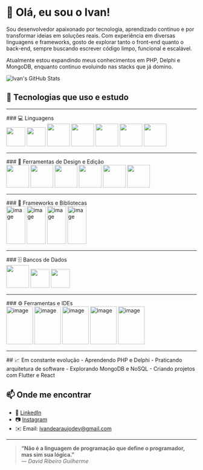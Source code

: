 # 👋 Olá, eu sou o Ivan!

Sou desenvolvedor apaixonado por tecnologia, aprendizado contínuo e por transformar ideias em soluções reais. Com experiência em diversas linguagens e frameworks, gosto de explorar tanto o front-end quanto o back-end, sempre buscando escrever código limpo, funcional e escalável.

Atualmente estou expandindo meus conhecimentos em PHP, Delphi e MongoDB, enquanto continuo evoluindo nas stacks que já domino.

![Ivan's GitHub Stats](https://github-readme-stats.vercel.app/api?username=ivan-dev&show_icons=true&theme=radical)

## 🚀 Tecnologias que uso e estudo 
<hr>
### 💻 Linguagens <br>
<img width="50" src="https://github.com/user-attachments/assets/e74f5ee9-28fd-403c-a7ce-0d4ca41216e5" />
<img width="50" src="https://github.com/user-attachments/assets/53ce09a2-03f0-465f-a9ba-6e2434719ac4" "/>
<img width="60" src="https://github.com/user-attachments/assets/32b6fca7-847d-4904-a4f6-f46d5e100d2d" />
<img width="60" src="https://github.com/user-attachments/assets/8f3e31dd-2ea4-40d1-b546-d693dcefa26c" />
<img width="60" src="https://github.com/user-attachments/assets/9ae0b00a-d9ca-442e-bee6-eede3895ef29" />
<img width="60" src="https://github.com/user-attachments/assets/bd967273-d1c9-4cdd-89a3-5d5acc26659e" />
<img width="60" src="https://github.com/user-attachments/assets/99745186-84fa-4a3a-9e0d-3276e339d625" />

<hr>
### 📲 Ferramentas de Design e Edição <br>
<img width="60" src="https://github.com/user-attachments/assets/ee723523-2ca6-4b9b-80e0-93971350b52f" />
<img width="60" src="https://github.com/user-attachments/assets/8baf68ed-e6c3-41e4-8674-424f32c7407c" />
<img width="60" src="https://github.com/user-attachments/assets/0bf737f8-6d16-4171-8c4b-5b80b0d03d78" />
<img width="60" src="https://github.com/user-attachments/assets/7194ee46-5afb-4c84-b253-f5aa18594efd" />
<img width="60" src="https://github.com/user-attachments/assets/7b2f85b7-a547-4e1e-9b7e-db0323cee182" />
<img width="60" src="https://github.com/user-attachments/assets/17a1fe17-faa0-4ae4-ae50-3201a4997cb2" />


<hr>
### 📱 Frameworks e Bibliotecas <br>
<img width="50" height="100" alt="image" src="https://github.com/user-attachments/assets/883ed428-de48-4085-932d-aa87ea73fc6d" />
<img width="50" height="100" alt="image" src="https://github.com/user-attachments/assets/a701577b-12bc-4798-a00a-8a6fc94819fe" />
<img width="50" height="100" alt="image" src="https://github.com/user-attachments/assets/e65481c3-549b-4401-b629-b72266a74faa" />
<img width="50" height="100" alt="image" src="https://github.com/user-attachments/assets/9e310372-3e6d-44a3-a089-1294f87c8b44" />



<hr>
### 🗄️ Bancos de Dados <br>
<img width="60" src="https://github.com/user-attachments/assets/1a2894c5-27fb-4f6f-909f-dc939a8a55cc" />
<img width="50" src="https://github.com/user-attachments/assets/e4b41c2c-c284-4e6f-9565-7f497350b14e" />
<img width="50" src="https://github.com/user-attachments/assets/2fbf148e-3b86-46ad-82d3-10d9a8c7bdc9" />


<hr>
### ⚙️ Ferramentas e IDEs <br>
<img width="70" height="100" alt="image" src="https://github.com/user-attachments/assets/1d2df8b5-e49f-4ff4-a5c7-2d968a38312e" />
<img width="70" height="100" alt="image" src="https://github.com/user-attachments/assets/8c7c0012-6698-4861-868c-5e5c3cea9fdc" />
<img width="70" height="100" alt="image" src="https://github.com/user-attachments/assets/08cc0022-07a2-4e65-9414-383f1beb5b5d" />
<img width="70" height="100" alt="image" src="https://github.com/user-attachments/assets/34bcec29-92d3-4ae8-b8eb-e85a52f32dec" />
<img width="70" height="100" alt="image" src="https://github.com/user-attachments/assets/09a3849f-f874-4943-8244-bf1371c68668" />


<hr>
## 📈 Em constante evolução
- Aprendendo PHP e Delphi
- Praticando arquitetura de software
- Explorando MongoDB e NoSQL
- Criando projetos com Flutter e React

## 📫 Onde me encontrar
- 💼 [LinkedIn](www.linkedin.com/in/ivan-de-araújo-48382a330)
- 📷 [Instagram](https://www.instagram.com/user.dev.xs/)
- ✉️ Email: ivandearaujodev@gmail.com

---

> **“Não é a linguagem de programação que define o programador, mas sim sua lógica.”**  
> — *David Ribeiro Guilherme*
<!---
IvandearaujoBs/IvandearaujoBs is a ✨ special ✨ repository because its `README.md` (this file) appears on your GitHub profile.
You can click the Preview link to take a look at your changes.
--->

